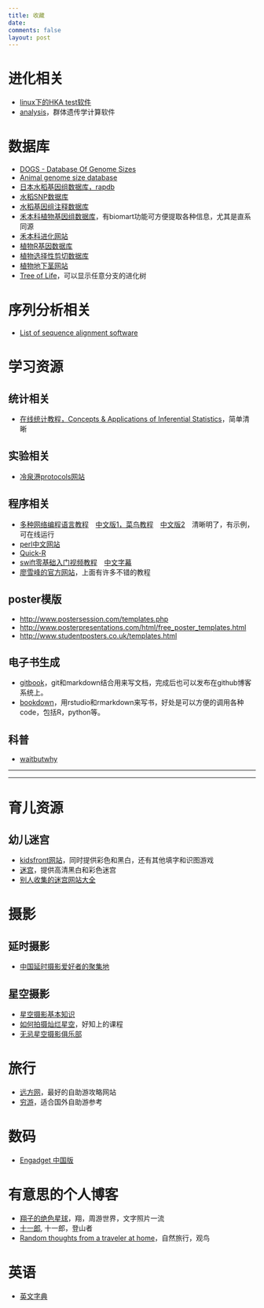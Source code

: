 ```yaml
---
title: 收藏
date: 
comments: false
layout: post
---
```



# 进化相关
* [linux下的HKA test软件](https://bio.cst.temple.edu/~hey/software/software.htm)
* [analysis](https://github.com/molpopgen/analysis)，群体遗传学计算软件

# 数据库
* [DOGS - Database Of Genome Sizes](http://www.cbs.dtu.dk/databases/DOGS/)
* [Animal genome size database](http://www.genomesize.com/)
* [日本水稻基因组数据库，rapdb](http://rapdb.dna.affrc.go.jp/)
* [水稻SNP数据库](http://www.oryzasnp.org/)
* [水稻基因组注释数据库](http://rice.plantbiology.msu.edu/)
* [禾本科植物基因组数据库](http://www.gramene.org/)，有biomart功能可方便提取各种信息，尤其是直系同源
* [禾本科进化网站](http://www.virtualherbarium.org/grass/gpwg/default.htm)
* [植物R基因数据库](http://prgdb.crg.eu/wiki/Main_Page)
* [植物选择性剪切数据库](http://www.plantgdb.org/ASIP/)
* [植物地下茎网站](http://www.plantrhizome.org/)
* [Tree of Life](http://tolweb.org/tree/phylogeny.html)，可以显示任意分支的进化树

# 序列分析相关
* [List of sequence alignment software](https://en.wikipedia.org/wiki/List_of_sequence_alignment_software)


# 学习资源
## 统计相关
* [在线统计教程，Concepts & Applications of Inferential Statistics](http://vassarstats.net/textbook/)，简单清晰
## 实验相关
* [冷泉港protocols网站](http://cshprotocols.cshlp.org/)
## 程序相关
* [多种网络编程语言教程](http://www.w3schools.com/)&emsp;[中文版1，菜鸟教程](http://www.runoob.com/)&emsp;[中文版2](http://www.w3school.com.cn/)&emsp;清晰明了，有示例，可在线运行
* [perl中文网站](http://www.perlchina.org/)
* [Quick-R](http://www.statmethods.net/)
* [swift零基础入门视频教程](http://codewithchris.com/how-to-make-an-iphone-app/)&emsp;[中文字幕](http://1ke.co/course/370)
* [廖雪峰的官方网站](http://www.liaoxuefeng.com/)，上面有许多不错的教程

## poster模版  
* http://www.postersession.com/templates.php
* http://www.posterpresentations.com/html/free_poster_templates.html
* http://www.studentposters.co.uk/templates.html

## 电子书生成
* [gitbook](https://www.gitbook.com/explore)，git和markdown结合用来写文档，完成后也可以发布在github博客系统上。
* [bookdown](https://bookdown.org/)，用rstudio和rmarkdown来写书，好处是可以方便的调用各种code，包括R，python等。
## 科普
* [waitbutwhy](http://waitbutwhy.com/)

--------------------------
<hr />
  
# 育儿资源
## 幼儿迷宫
* [kidsfront网站](http://www.kidsfront.com/maze-printable.html)，同时提供彩色和黑白，还有其他填字和识图游戏
* [迷宫](http://www.thinkmaze.com/freemazes/)，提供高清黑白和彩色迷宫
* [别人收集的迷宫网站大全](https://blog.gtwang.org/children/free-printable-mazes-for-kids/)


# 摄影
## 延时摄影
* [中国延时摄影爱好者的聚集地](http://timelapser.cn/)
## 星空摄影
* [星空摄影基本知识](https://www.chiphell.com/thread-759944-1-1.html)
* [如何拍摄灿烂星空](http://www.howzhi.com/course/371/?type=lessons)，好知上的课程
* [无忌星空摄影俱乐部](http://forum.xitek.com/thread-932560-1-1-2.html)

# 旅行
* [远方网](http://www.likefar.com/)，最好的自助游攻略网站
* [穷游](www.qyer.com/)，适合国外自助游参考

# 数码
* [Engadget 中国版](http://cn.engadget.com/)

# 有意思的个人博客
* [翔子的绝色星球](http://treebud.blog.sohu.com/)，翔，周游世界，文字照片一流
* [十一郎](http://11wolf.blog.sohu.com/), 十一郎，登山者
* [Random thoughts from a traveler at home](https://travelerathome.wordpress.com/)，自然旅行，观鸟

# 英语
* [英文字典](http://www.dictionary.com/)
